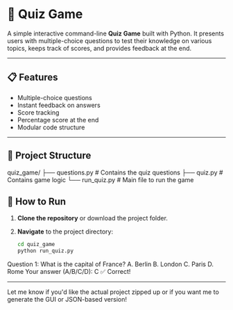 # 🧠 Quiz Game

A simple interactive command-line **Quiz Game** built with Python. It presents users with multiple-choice questions to test their knowledge on various topics, keeps track of scores, and provides feedback at the end.

---

## 📋 Features

- Multiple-choice questions
- Instant feedback on answers
- Score tracking
- Percentage score at the end
- Modular code structure

---

## 📁 Project Structure
quiz_game/
├── questions.py # Contains the quiz questions
├── quiz.py # Contains game logic
└── run_quiz.py # Main file to run the game
## 🚀 How to Run

1. **Clone the repository** or download the project folder.

2. **Navigate** to the project directory:
   ```bash
   cd quiz_game
   python run_quiz.py
Question 1: What is the capital of France?
A. Berlin
B. London
C. Paris
D. Rome
Your answer (A/B/C/D): C
✅ Correct!

---

Let me know if you'd like the actual project zipped up or if you want me to generate the GUI or JSON-based version!



